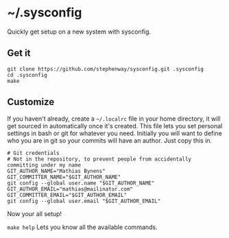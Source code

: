 # ~/.sysconfig

Quickly get setup on a new system with sysconfig. 

## Get it

``` shell
git clone https://github.com/stephenway/sysconfig.git .sysconfig
cd .sysconfig
make
```

## Customize

If you haven't already, create a `~/.localrc` file in your home directory, it will get sourced in automatically once it's created. This file lets you set personal settings in bash or git for whatever you need. Initially you will want to define who you are in git so your commits will have an author. Just copy this in.

```shell
# Git credentials
# Not in the repository, to prevent people from accidentally committing under my name
GIT_AUTHOR_NAME="Mathias Bynens"
GIT_COMMITTER_NAME="$GIT_AUTHOR_NAME"
git config --global user.name "$GIT_AUTHOR_NAME"
GIT_AUTHOR_EMAIL="mathias@mailinator.com"
GIT_COMMITTER_EMAIL="$GIT_AUTHOR_EMAIL"
git config --global user.email "$GIT_AUTHOR_EMAIL"
```

Now your all setup!

`make help` Lets you know all the available commands.
